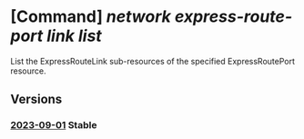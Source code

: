 # [Command] _network express-route-port link list_

List the ExpressRouteLink sub-resources of the specified ExpressRoutePort resource.

## Versions

### [2023-09-01](/Resources/mgmt-plane/L3N1YnNjcmlwdGlvbnMve30vcmVzb3VyY2Vncm91cHMve30vcHJvdmlkZXJzL21pY3Jvc29mdC5uZXR3b3JrL2V4cHJlc3Nyb3V0ZXBvcnRzL3t9L2xpbmtz/2023-09-01.xml) **Stable**

<!-- mgmt-plane /subscriptions/{}/resourcegroups/{}/providers/microsoft.network/expressrouteports/{}/links 2023-09-01 -->
